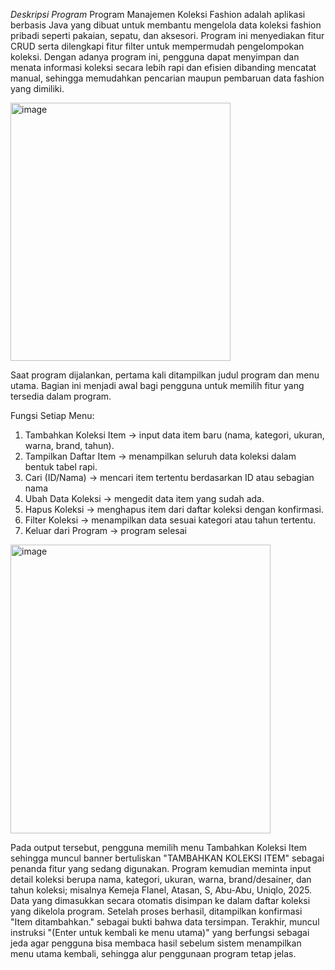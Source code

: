 *Deskripsi Program*
Program Manajemen Koleksi Fashion adalah aplikasi berbasis Java yang dibuat untuk membantu mengelola data koleksi fashion pribadi seperti pakaian, sepatu, dan aksesori. Program ini menyediakan fitur CRUD serta dilengkapi fitur filter untuk mempermudah pengelompokan koleksi. Dengan adanya program ini, pengguna dapat menyimpan dan menata informasi koleksi secara lebih rapi dan efisien dibanding mencatat manual, sehingga memudahkan pencarian maupun pembaruan data fashion yang dimiliki.

<img width="352" height="413" alt="image" src="https://github.com/user-attachments/assets/255a18a5-9bb8-47d5-b67a-a3c491dfbe9a" />

Saat program dijalankan, pertama kali ditampilkan judul program dan menu utama. Bagian ini menjadi awal bagi pengguna untuk memilih fitur yang tersedia dalam program.

Fungsi Setiap Menu:
1. Tambahkan Koleksi Item → input data item baru (nama, kategori, ukuran, warna, brand, tahun).
2. Tampilkan Daftar Item → menampilkan seluruh data koleksi dalam bentuk tabel rapi.
3. Cari (ID/Nama) → mencari item tertentu berdasarkan ID atau sebagian nama
4. Ubah Data Koleksi → mengedit data item yang sudah ada.
5. Hapus Koleksi → menghapus item dari daftar koleksi dengan konfirmasi.
6. Filter Koleksi → menampilkan data sesuai kategori atau tahun tertentu.
7. Keluar dari Program → program selesai

<img width="416" height="462" alt="image" src="https://github.com/user-attachments/assets/15de34cd-7f95-4832-a8fd-5fcd9211c835" />

Pada output tersebut, pengguna memilih menu Tambahkan Koleksi Item sehingga muncul banner bertuliskan "TAMBAHKAN KOLEKSI ITEM" sebagai penanda fitur yang sedang digunakan. Program kemudian meminta input detail koleksi berupa nama, kategori, ukuran, warna, brand/desainer, dan tahun koleksi; misalnya Kemeja Flanel, Atasan, S, Abu-Abu, Uniqlo, 2025. Data yang dimasukkan secara otomatis disimpan ke dalam daftar koleksi yang dikelola program. Setelah proses berhasil, ditampilkan konfirmasi "Item ditambahkan." sebagai bukti bahwa data tersimpan. Terakhir, muncul instruksi "(Enter untuk kembali ke menu utama)" yang berfungsi sebagai jeda agar pengguna bisa membaca hasil sebelum sistem menampilkan menu utama kembali, sehingga alur penggunaan program tetap jelas.

